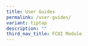 ```yaml
---
title: User Guides
permalink: /user-guides/
variant: tiptap
description: ""
third_nav_title: FCOI Module
---
```

